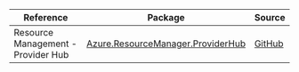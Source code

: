 | Reference | Package | Source |
|---|---|---|
|Resource Management - Provider Hub|[Azure.ResourceManager.ProviderHub](https://www.nuget.org/packages/Azure.ResourceManager.ProviderHub)|[GitHub](https://github.com/Azure/azure-sdk-for-net)|
